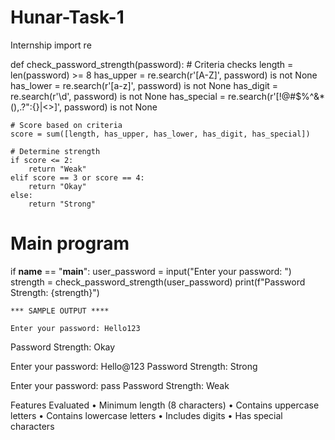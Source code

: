 # Hunar-Task-1
Internship
import re

def check_password_strength(password):
    # Criteria checks
    length = len(password) >= 8
    has_upper = re.search(r'[A-Z]', password) is not None
    has_lower = re.search(r'[a-z]', password) is not None
    has_digit = re.search(r'\d', password) is not None
    has_special = re.search(r'[!@#$%^&*(),.?":{}|<>]', password) is not None

    # Score based on criteria
    score = sum([length, has_upper, has_lower, has_digit, has_special])

    # Determine strength
    if score <= 2:
        return "Weak"
    elif score == 3 or score == 4:
        return "Okay"
    else:
        return "Strong"

# Main program
if __name__ == "__main__":
    user_password = input("Enter your password: ")
    strength = check_password_strength(user_password)
    print(f"Password Strength: {strength}")



    *** SAMPLE OUTPUT ****

    Enter your password: Hello123
Password Strength: Okay

Enter your password: Hello@123
Password Strength: Strong

Enter your password: pass
Password Strength: Weak

Features Evaluated
• 	 Minimum length (8 characters)
• 	 Contains uppercase letters
• 	 Contains lowercase letters
• 	 Includes digits
• 	 Has special characters



